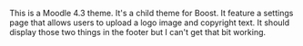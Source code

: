This is a Moodle 4.3 theme.  It's a child theme for Boost.  It feature a settings page that allows users to upload a logo image and copyright text.  It should display those two things in the footer but I can't get that bit working.
